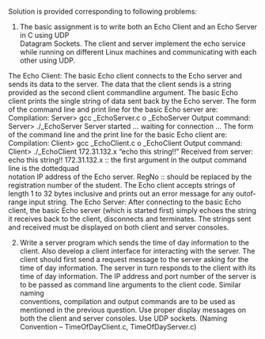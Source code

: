 Solution is provided corresponding to following problems:

1. The basic assignment is to write both an Echo Client and an Echo Server in C using UDP  
Datagram  Sockets.   The  client  and   server   implement  the   echo   service  while   running   on 
different Linux machines and communicating with each other using UDP.
 
The Echo Client:
The basic Echo client connects to the Echo server and sends its data to the server. The data 
that the client sends is a string provided as the second client command­line argument. The 
basic Echo client prints the single string of data sent back by the Echo server.
The form of the command line and print line for the basic Echo server are:
Compilation:
Server> gcc  <RegNo>_EchoServer.c ­o <RegNo>_EchoServer
Output command: Server> ./<RegNo>_EchoServer
Server started ... waiting for connection ...
The form of the command line and the print line for the basic Echo client are:
Compilation:
Client> gcc  <RegNo>_EchoClient.c ­o <RegNo>_EchoClient
Output command: Client> ./<RegNo>_EchoClient 172.31.132.x “echo this string!!”
Received from server: echo this string!!
172.31.132.x 
:: the first argument in the output command line is the dotted­quad  
notation IP address of the Echo server.
RegNo
:: should be replaced by the registration number of the student.
The Echo client accepts strings of length 1 to 32 bytes inclusive and prints out an error 
message for any out­of­range input string.
The Echo Server:
After  connecting   to  the  basic   Echo   client,   the  basic   Echo  server   (which   is   started   first) 
simply echoes the string it receives back to the client, disconnects and terminates.
The strings sent and received must be displayed on both client and server consoles.


2.  Write   a  server  program  which   sends  the  time  of   day   information  to   the  client.  Also 
develop a  client  interface for  interacting   with   the  server. The client  should  first  send  a 
request message to the server asking for the time of day information. The server in turn 
responds to the client with its time of day information. The IP address and port number of 
the server is to be passed as command line arguments to the client code. Similar naming  
conventions,   compilation   and   output   commands   are   to   be   used   as   mentioned   in   the 
previous question. Use proper display messages on both the client and server consoles. Use 
UDP sockets. (Naming Convention – TimeOfDayClient.c, TimeOfDayServer.c)
